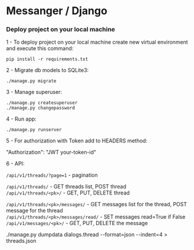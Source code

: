 # **Messanger / Django** </br>

### Deploy project on your local machine </br>

1 - To deploy project on your local machine create new virtual environment and execute this command:<br />

`pip install -r requirements.txt`<br />

2 - Migrate db models to SQLite3:<br />

`./manage.py migrate`</br>

3 - Manage superuser:</br>

`./manage.py createsuperuser` <br />
`./manage.py changepassword` <br />

4 - Run app:<br />

`./manage.py runserver`<br />

5 - For authorization with Token add to HEADERS method:<br />

"Authorization": "JWT your-token-id"<br />

6 - API:<br />

`/api/v1/threads/?page=1` - pagination <br />

`/api/v1/threads/` - GET threads list, POST thread <br />
`/api/v1/threads/<pk>/` - GET, PUT, DELETE thread <br />

`/api/v1/threads/<pk>/messages/` - GET messages list for the thread, POST message for the thread <br />
`/api/v1/threads/<pk>/messages/read/` - SET messages read=True if False <br />
`/api/v1/messages/<pk>/` - GET, PUT, DELETE the message <br />

./manage.py dumpdata dialogs.thread --format=json --indent=4 > threads.json
